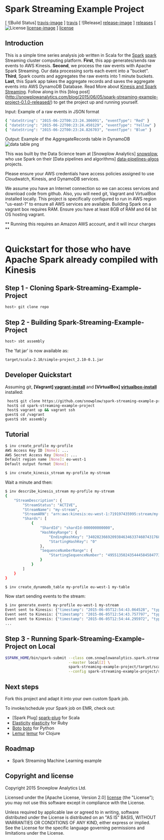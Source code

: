 # Spark Streaming Example Project

[ ![Build Status] [travis-image] ] [travis]  [ ![Release] [release-image] ] [releases] [ ![License] [license-image] ] [license]

## Introduction

This is a simple time series analysis job written in Scala for the [Spark] [spark] Streaming cluster computing platform.
__First__, this app generates/sends raw events to AWS Kinesis. __Second__, we process the raw events with Apache Spark Streaming. Our data processing
sorts each event into a "bucket". __Third__, Spark counts and aggregates the raw events into 1 minute buckets. __Last__, this Spark app takes the aggregate records and saves the aggregate events into AWS DynamoDB Database. Read More about 
[Kinesis and Spark Streaming](https://spark.apache.org/docs/latest/streaming-kinesis-integration.html).
Follow along in this [blog post] (http://snowplowanalytics.com/blog/2015/06/05/spark-streaming-example-project-0.1.0-released/) to get the project up and running yourself.

Input: Example of a raw events in JSON format

```bash
{ "dateString": "2015-06-22T00:23:24.306091", "eventType": "Red" }
{ "dateString": "2015-06-22T00:23:24.450129", "eventType": "Yellow" }
{ "dateString": "2015-06-22T00:23:24.826703", "eventType": "Blue" }
```

Output: Example of the AggregateRecords table in DynamoDB
![data table png][data-table]


This was built by the Data Science team at [Snowplow Analytics] [snowplow], who use Spark on their [Data pipelines and algorithms] [data-pipelines-algos] projects.

Please ensure your AWS credentials have access policies assigned to use Cloudwatch, Kinesis, and DynamoDB services.

We assume you have an Internet connection so we can access services and download code from github. Also, you will need git, Vagrant and VirtualBox installed locally. This project is specifically configured to run in AWS region "us-east-1" to ensure all AWS services are available. Building Spark on a vagrant box requires RAM. Ensure you have at least 8GB of RAM and 64 bit OS hosting vagrant.

** Running this requires an Amazon AWS account, and it will incur charges **
	
	
# Quickstart for those who have Apache Spark already compiled with Kinesis

## Step 1 - Cloning Spark-Streaming-Example-Project

```bash
host> git clone repo
```

## Step 2 - Building Spark-Streaming-Example-Project

```bash
host> sbt assembly
```

The 'fat jar' is now available as:

```bash
target/scala-2.10/simple-project_2.10-0.1.jar
```

## Developer Quickstart

Assuming git, **[Vagrant] [vagrant-install]** and **[VirtualBox] [virtualbox-install]** installed:

```bash
 host$ git clone https://github.com/snowplow/spark-streaming-example-project.git
 host$ cd spark-streaming-example-project
 host$ vagrant up && vagrant ssh
guest$ cd /vagrant
guest$ sbt assembly
```

## Tutorial

```bash
$ inv create_profile my-profile
AWS Access Key ID [None]: ...
AWS Secret Access Key [None]: ...
Default region name [None]: eu-west-1
Default output format [None]:
```

```bash
$ inv create_kinesis_stream my-profile my-stream
```

Wait a minute and then:

```bash
$ inv describe_kinesis_stream my-profile my-stream
{
    "StreamDescription": {
        "StreamStatus": "ACTIVE",
        "StreamName": "my-stream",
        "StreamARN": "arn:aws:kinesis:eu-west-1:719197435995:stream/my-stream",
        "Shards": [
            {
                "ShardId": "shardId-000000000000",
                "HashKeyRange": {
                    "EndingHashKey": "340282366920938463463374607431768211455",
                    "StartingHashKey": "0"
                },
                "SequenceNumberRange": {
                    "StartingSequenceNumber": "49551350243544458458477304430170758137221526998466166786"
                }
            }
        ]
    }
}
```


```bash
$ inv create_dynamodb_table my-profile eu-west-1 my-table
```

Now start sending events to the stream:

```bash
$ inv generate_events my-profile eu-west-1 my-stream
Event sent to Kinesis: {"timestamp": "2015-06-05T12:54:43.064528", "type": "Green", "id": "4ec80fb1-0963-4e35-8f54-ce760499d974"}
Event sent to Kinesis: {"timestamp": "2015-06-05T12:54:43.757797", "type": "Red", "id": "eb84b0d1-f793-4213-8a65-2fb09eab8c5c"}
Event sent to Kinesis: {"timestamp": "2015-06-05T12:54:44.295972", "type": "Yellow", "id": "4654bdc8-86d4-44a3-9920-fee7939e2582"}
...
```

## Step 3 - Running Spark-Streaming-Example-Project on Local

```bash
$SPARK_HOME/bin/spark-submit --class com.snowplowanalytics.spark.streaming.StreamingCountsApp \
                             --master local[2] \
                             spark-streaming-example-project/target/scala-2.10/spark-streaming-example-project-0.1.0.jar \
                             --config spark-streaming-example-project/src/main/resources/config.hocon.sample
```

## Next steps

Fork this project and adapt it into your own custom Spark job.

To invoke/schedule your Spark job on EMR, check out:

* [Spark Plug] [spark-plug] for Scala
* [Elasticity] [elasticity] for Ruby
* [Boto] [boto] for Python
* [Lemur] [lemur] for Clojure

## Roadmap

* Spark Streaming Machine Learning example

## Copyright and license

Copyright 2015 Snowplow Analytics Ltd.

Licensed under the [Apache License, Version 2.0] [license] (the "License");
you may not use this software except in compliance with the License.

Unless required by applicable law or agreed to in writing, software
distributed under the License is distributed on an "AS IS" BASIS,
WITHOUT WARRANTIES OR CONDITIONS OF ANY KIND, either express or implied.
See the License for the specific language governing permissions and
limitations under the License.

[travis]: https://travis-ci.org/snowplow/spark-streaming-example-project
[travis-image]: https://travis-ci.org/snowplow/spark-streaming-example-project.png?branch=master
[license-image]: http://img.shields.io/badge/license-Apache--2-blue.svg?style=flat
[license]: http://www.apache.org/licenses/LICENSE-2.0
[release-image]: http://img.shields.io/badge/release-0.1.0-blue.svg?style=flat
[releases]: https://github.com/snowplow/spark-streaming-example-project/releases

[spark]: http://spark-project.org/
[wordcount]: https://github.com/twitter/scalding/blob/master/README.md
[snowplow]: http://snowplowanalytics.com
[data-pipelines-algos]: http://snowplowanalytics.com/services/pipelines.html

[vagrant-install]: http://docs.vagrantup.com/v2/installation/index.html
[virtualbox-install]: https://www.virtualbox.org/wiki/Downloads

[spark-streaming-example-project]: https://github.com/snowplow/spark-streaming-example-project
[scalding-example-project]: https://github.com/snowplow/scalding-example-project

[issue-1]: https://github.com/snowplow/spark-example-project/issues/1
[issue-2]: https://github.com/snowplow/spark-example-project/issues/2
[aws-spark-tutorial]: http://aws.amazon.com/articles/4926593393724923
[spark-emr-howto]: https://forums.aws.amazon.com/thread.jspa?messageID=458398

[emr]: http://aws.amazon.com/elasticmapreduce/
[hello-txt]: https://github.com/snowplow/spark-example-project/raw/master/data/hello.txt
[emr-client]: http://aws.amazon.com/developertools/2264

[elasticity]: https://github.com/rslifka/elasticity
[spark-plug]: https://github.com/ogrodnek/spark-plug
[lemur]: https://github.com/TheClimateCorporation/lemur
[boto]: http://boto.readthedocs.org/en/latest/ref/emr.html


[data-table]: https://raw.githubusercontent.com/bigsnarfdude/snowplow.github.com/spark-streaming-example-project/assets/img/blog/2015/06/aggregateRecords2.png
